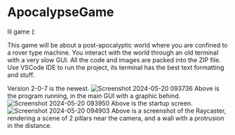 # ApocalypseGame
lil game (:

This game will be about a post-apocalyptic world where you are confined to a rover type machine. You interact with the world through an old terminal with a very slow GUI.
All the code and images are packed into the ZIP file. Use VSCode IDE to run the project, its terminal has the best text formatting and stuff.

Version 2-0-7 is the newest.
![Screenshot 2024-05-20 093736](https://github.com/9622676/ApocalypseGame/assets/146209496/3bcf3b89-73d9-47d6-8429-fce271b6be95)
Above is the program running, in the main GUI with a graphic behind.
![Screenshot 2024-05-20 093950](https://github.com/9622676/ApocalypseGame/assets/146209496/ba3acf4d-e7ce-4338-ac6f-5d66fabb0212)
Above is the startup screen.
![Screenshot 2024-05-20 094903](https://github.com/9622676/ApocalypseGame/assets/146209496/7f8038db-0a25-4082-9b01-220dccb4e7ba)
Above is a screenshot of the Raycaster, rendering a scene of 2 pillars near the camera, and a wall with a protrusion in the distance.
